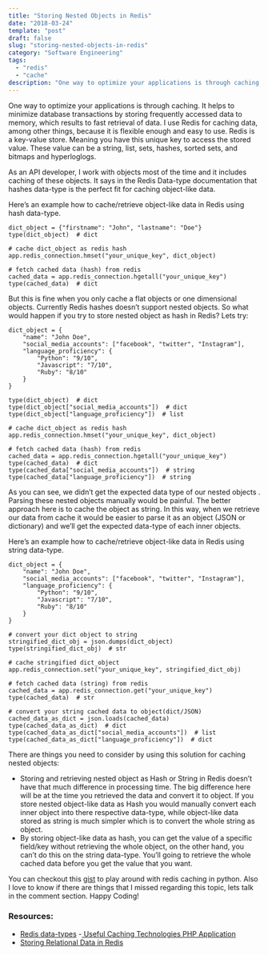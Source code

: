 ```yaml
---
title: "Storing Nested Objects in Redis"
date: "2018-03-24"
template: "post"
draft: false
slug: "storing-nested-objects-in-redis"
category: "Software Engineering"
tags:
  - "redis"
  - "cache"
description: "One way to optimize your applications is through caching. It helps to minimize database transactions by storing frequently accessed data to memory, which results to fast retrieval of data. I use Redis for caching data, but at the time of this writing Redis does not yet support saving of nested objects. This article will walk you through to a simple solution to save nested objects on Redis efficiently."
---
```


One way to optimize your applications is through caching. It helps to minimize database transactions by storing frequently accessed data to memory, which results to fast retrieval of data. I use Redis for caching data, among other things, because it is flexible enough and easy to use. Redis is a key-value store. Meaning you have this unique key to access the stored value. These value can be a string, list, sets, hashes, sorted sets, and bitmaps and hyperloglogs.

As an API developer, I work with objects most of the time and it includes caching of these objects. It says in the Redis Data-type documentation that hashes data-type is the perfect fit for caching object-like data.

Here’s an example how to cache/retrieve object-like data in Redis using hash data-type.

```
dict_object = {"firstname": "John", "lastname": "Doe"}
type(dict_object)  # dict

# cache dict_object as redis hash
app.redis_connection.hmset("your_unique_key", dict_object)

# fetch cached data (hash) from redis 
cached_data = app.redis_connection.hgetall("your_unique_key")
type(cached_data)  # dict
```

But this is fine when you only cache a flat objects or one dimensional objects. Currently Redis hashes doesn’t support nested objects. So what would happen if you try to store nested object as hash in Redis? Lets try:

```
dict_object = {
	"name": "John Doe",
	"social_media_accounts": ["facebook", "twitter", "Instagram"],
	"language_proficiency": {
		"Python": "9/10", 
		"Javascript": "7/10",
		"Ruby": "8/10"
	}
}

type(dict_object)  # dict
type(dict_object["social_media_accounts"])  # dict
type(dict_object["language_proficiency"])  # list

# cache dict_object as redis hash
app.redis_connection.hmset("your_unique_key", dict_object)

# fetch cached data (hash) from redis
cached_data = app.redis_connection.hgetall("your_unique_key") 
type(cached_data)  # dict
type(cached_data["social_media_accounts"])  # string
type(cached_data["language_proficiency"])  # string
```

As you can see, we didn’t get the expected data type of our nested objects . Parsing these nested objects manually would be painful. The better approach here is to cache the object as string. In this way, when we retrieve our data from cache it would be easier to parse it as an object (JSON or dictionary) and we’ll get the expected data-type of each inner objects.

Here’s an example how to cache/retrieve object-like data in Redis using string data-type.

```
dict_object = {
	"name": "John Doe",
	"social_media_accounts": ["facebook", "twitter", "Instagram"],
	"language_proficiency": {
		"Python": "9/10", 
		"Javascript": "7/10",
		"Ruby": "8/10"
	}
}

# convert your dict object to string
stringified_dict_obj = json.dumps(dict_object)
type(stringified_dict_obj)  # str

# cache stringified dict_object
app.redis_connection.set("your_unique_key", stringified_dict_obj)

# fetch cached data (string) from redis
cached_data = app.redis_connection.get("your_unique_key") 
type(cached_data)  # str

# convert your string cached data to object(dict/JSON)
cached_data_as_dict = json.loads(cached_data)  
type(cached_data_as_dict)  # dict
type(cached_data_as_dict["social_media_accounts"])  # list
type(cached_data_as_dict["language_proficiency"])  # dict
```

There are things you need to consider by using this solution for caching nested objects:

- Storing and retrieving nested object as Hash or String in Redis doesn’t have that much difference in processing time. The big difference here will be at the time you retrieved the data and convert it to object. If you store nested object-like data as Hash you would manually convert each inner object into there respective data-type, while object-like data stored as string is much simpler which is to convert the whole string as object.
- By storing object-like data as hash, you can get the value of a specific field/key without retrieving the whole object, on the other hand, you can’t do this on the string data-type. You’ll going to retrieve the whole cached data before you get the value that you want.

You can checkout this [gist](https://gist.github.com/ryanermita/6371da82e1e2fd49806148cd3e54b979) to play around with redis caching in python. Also I love to know if there are things that I missed regarding this topic, lets talk in the comment section. Happy Coding!

### Resources:

- [Redis data-types](https://redis.io/topics/data-types)
-[ Useful Caching Technologies PHP Application](http://www.techthings.org/useful-caching-technologies-php-application)
- [Storing Relational Data in Redis](https://alexandergugel.svbtle.com/storing-relational-data-in-redis)